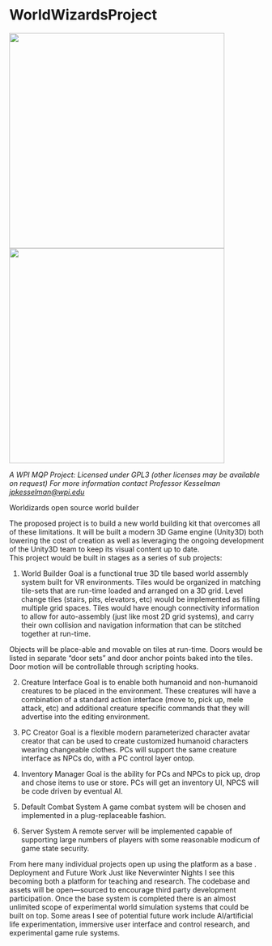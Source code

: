 ﻿# WorldWizardsProject


<img src="images/WWLogo.png" width="425"/> <img src="images/untiylogo.png" width="425"/> 
        

*A WPI MQP Project: Licensed under GPL3 (other licenses may be available on request)
For more information contact Professor Kesselman jpkesselman@wpi.edu*

Worldizards open source world builder

The proposed project is to build a new world building kit that overcomes all of these limitations.  It will be built a modern 3D Game engine (Unity3D) both lowering the cost of creation as well as leveraging the ongoing development of the Unity3D team to keep its visual content up to date.   
This project would be built in stages as a series of sub projects:
1.	World Builder
Goal is a functional true 3D tile based world assembly system built for VR environments.  Tiles would be organized in matching tile-sets that are run-time loaded and arranged on a 3D grid.  Level change tiles (stairs, pits, elevators, etc) would be implemented as filling multiple grid spaces.  Tiles would have enough connectivity information to allow for auto-assembly (just like most 2D grid systems), and carry their own collision and navigation information that can be stitched together at run-time.

Objects will be place-able and movable on tiles at run-time.  Doors would be listed in separate “door sets” and door anchor points baked into the tiles.  Door motion will be controllable through scripting hooks.

2.	Creature Interface
Goal is to enable both humanoid and non-humanoid creatures to be placed in the environment.  These creatures will have a combination of a standard action interface (move to, pick up, mele attack, etc) and additional creature specific commands that they will advertise into the editing environment.

3.	PC Creator
Goal is a flexible modern parameterized character avatar creator that can be used to create customized humanoid characters wearing changeable clothes.  PCs will support the same creature interface as NPCs do, with a PC control layer ontop.

4.	Inventory Manager
Goal is the ability for PCs and NPCs to pick up, drop and chose items to use or store.  PCs will get an inventory UI, NPCS will be code driven by eventual AI.

5.	Default Combat System
A game combat system will be chosen and implemented in a plug-replaceable fashion.

6.	Server System
A remote server will be implemented capable of supporting large numbers of players with some reasonable modicum of game state security.

From here many individual projects open up using the platform as a base
.
Deployment and Future Work
Just like Neverwinter Nights I see this becoming both a platform for teaching and research.  The codebase and assets will be open—sourced to encourage third party development participation.
Once the base system is completed there is an almost unlimited scope of experimental world simulation systems that could be built on top.   Some areas I see of potential future work include AI/artificial life experimentation, immersive user interface and control research, and experimental game rule systems.  
